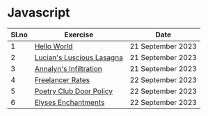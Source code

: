 # Javascript

| Sl.no | Exercise | Date | 
|---|---|---|
| 1     |  [Hello World](https://github.com/bijomathewjose/Exercism/tree/main/javascript/hello-world)  | 21 September 2023|
| 2     |[Lucian's Luscious Lasagna](https://github.com/bijomathewjose/Exercism/tree/main/javascript/lasagna)| 21 September 2023|
| 3 | [Annalyn's Infiltration](https://github.com/bijomathewjose/Exercism/tree/main/javascript/annalyns-infiltration) | 21 September 2023 |
| 4 | [Freelancer Rates](https://github.com/bijomathewjose/Exercism/tree/main/javascript/freelancer-rates) | 22 September 2023 | 
| 5 | [Poetry Club Door Policy](https://github.com/bijomathewjose/Exercism/tree/main/javascript/poetry-club-door-policy) | 22 September 2023 |
| 6 | [Elyses Enchantments](https://github.com/bijomathewjose/Exercism/tree/main/javascript/elyses-enchantments) | 22 September 2023 |  
